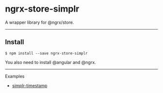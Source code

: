 # ngrx-store-simplr
A wrapper library for @ngrx/store.

---

## Install

```
$ npm install --save ngrx-store-simplr
```

You also need to install @angular and @ngrx.

---

Examples

- [simplr-timestamp](https://github.com/ovrmrw/simplr-timestamp)
